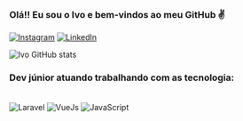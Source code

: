 ### Olá!! Eu sou o Ivo e bem-vindos ao meu GitHub ✌️

[![Instagram](https://img.shields.io/badge/Instagram-E4405F?style=for-the-badge&logo=instagram&logoColor=white)](https://www.instagram.com/ivovilar/?hl=pt-br)
[![LinkedIn](https://img.shields.io/badge/LinkedIn-0077B5?style=for-the-badge&logo=linkedin&logoColor=white)](linkedin.com/in/ivo-vilar/)

![Ivo GitHub stats](https://github-readme-stats.vercel.app/api?username=ivovilar1&show_icons=true&theme=tokyonight)

### Dev júnior atuando trabalhando com as tecnologia:
<div style="display:inline_block"><br/>
  <img align="center" alt="Laravel" src="https://pt.wikipedia.org/wiki/Laravel#/media/Ficheiro:Laravel.svg"/>
  <img align="center" alt="VueJs" src="https://br.vuejs.org/images/logo.svg"/>
  <img align="center" alt="JavaScript" src="https://img.shields.io/badge/JavaScript-323330?style=for-the-badge&logo=javascript&logoColor=F7DF1E"/>
</div>
